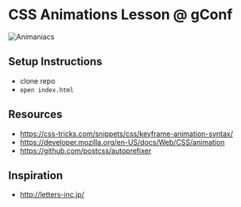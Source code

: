 # CSS Animations Lesson @ gConf

![Animaniacs](https://upload.wikimedia.org/wikipedia/en/thumb/d/dd/Animaniacs.svg/1280px-Animaniacs.svg.png)

## Setup Instructions
- clone repo
- `open index.html`

## Resources
- https://css-tricks.com/snippets/css/keyframe-animation-syntax/
- https://developer.mozilla.org/en-US/docs/Web/CSS/animation
- https://github.com/postcss/autoprefixer

## Inspiration
- http://letters-inc.jp/
